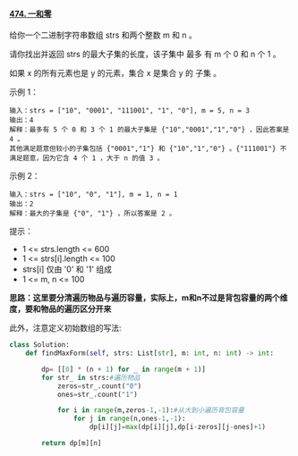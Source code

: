#### [474. 一和零](https://leetcode.cn/problems/ones-and-zeroes/)

给你一个二进制字符串数组 strs 和两个整数 m 和 n 。

请你找出并返回 strs 的最大子集的长度，该子集中 最多 有 m 个 0 和 n 个 1 。

如果 x 的所有元素也是 y 的元素，集合 x 是集合 y 的 子集 。



示例 1：

```
输入：strs = ["10", "0001", "111001", "1", "0"], m = 5, n = 3
输出：4
解释：最多有 5 个 0 和 3 个 1 的最大子集是 {"10","0001","1","0"} ，因此答案是 4 。
其他满足题意但较小的子集包括 {"0001","1"} 和 {"10","1","0"} 。{"111001"} 不满足题意，因为它含 4 个 1 ，大于 n 的值 3 。
```

示例 2：

```
输入：strs = ["10", "0", "1"], m = 1, n = 1
输出：2
解释：最大的子集是 {"0", "1"} ，所以答案是 2 。
```


提示：

- 1 <= strs.length <= 600
- 1 <= strs[i].length <= 100
- strs[i] 仅由 '0' 和 '1' 组成
- 1 <= m, n <= 100

**思路：这里要分清遍历物品与遍历容量，实际上，m和n不过是背包容量的两个维度，要和物品的遍历区分开来**

此外，注意定义初始数组的写法:

```python
class Solution:
    def findMaxForm(self, strs: List[str], m: int, n: int) -> int:

        dp= [[0] * (n + 1) for _ in range(m + 1)]	
        for str_ in strs:#遍历物品
            zeros=str_.count("0")
            ones=str_.count("1")

            for i in range(m,zeros-1,-1):#从大到小遍历背包容量
                for j in range(n,ones-1,-1):
                    dp[i][j]=max(dp[i][j],dp[i-zeros][j-ones]+1)

        return dp[m][n]
```

